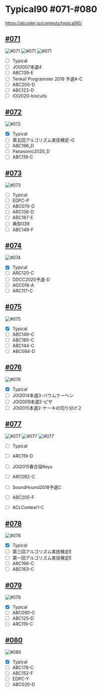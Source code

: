 # Typical90  #071-#080
https://atcoder.jp/contests/typical90/

## [#071](https://atcoder.jp/contests/typical90/tasks/typical90_bs)
![#071](https://github.com/E869120/kyopro_educational_90/blob/main/editorial/071-01.jpg)
![#071](https://github.com/E869120/kyopro_educational_90/blob/main/editorial/071-02.jpg)
![#071](https://github.com/E869120/kyopro_educational_90/blob/main/editorial/071-03.jpg)
- [ ] Typical
- [ ] JOI2007本選4
- [ ] ABC139-E
- [ ] Tenka1 Programmer 2016 予選A-C
- [ ] ABC200-D
- [ ] ABC123-D
- [ ] IOI2020-biscuits

## [#072](https://atcoder.jp/contests/typical90/tasks/typical90_bt)
![#072](https://github.com/E869120/kyopro_educational_90/blob/main/editorial/072.jpg)
- [x] Typical
- [ ] 第五回アルゴリズム実技検定-G
- [ ] ABC196_D
- [ ] Panasonic2020_D
- [ ] ABC119-C

## [#073](https://atcoder.jp/contests/typical90/tasks/typical90_bu)
![#073](https://github.com/E869120/kyopro_educational_90/blob/main/editorial/073.jpg)
- [ ] Typical
- [ ] EDPC-P
- [ ] ABC070-D
- [ ] ARC138-D
- [ ] ABC187-E
- [ ] 典型039
- [ ] ABC149-F

## [#074](https://atcoder.jp/contests/typical90/tasks/typical90_bv)
![#074](https://github.com/E869120/kyopro_educational_90/blob/main/editorial/074.jpg)
- [x] Typical
- [ ] ARC120-C
- [ ] DDCC2020予選-D
- [ ] AGC018-A
- [ ] ARC117-C

## [#075](https://atcoder.jp/contests/typical90/tasks/typical90_bw)
![#075](https://github.com/E869120/kyopro_educational_90/blob/main/editorial/075.jpg)
- [x] Typical
- [ ] ABC149-C
- [ ] ABC180-C
- [ ] ABC144-C
- [ ] ABC084-D

## [#076](https://atcoder.jp/contests/typical90/tasks/typical90_bx)
![#076](https://github.com/E869120/kyopro_educational_90/blob/main/editorial/076.jpg)
- [x] Typical
- [ ] JOI2014本選3-バウムクーヘン
- [ ] JOI2009本選2-ピザ
- [ ] JOI2015本選2-ケーキの切り分け２

## [#077](https://atcoder.jp/contests/typical90/tasks/typical90_by)
![#077](https://github.com/E869120/kyopro_educational_90/blob/main/editorial/077-01.jpg)
![#077](https://github.com/E869120/kyopro_educational_90/blob/main/editorial/077-02.jpg)
![#077](https://github.com/E869120/kyopro_educational_90/blob/main/editorial/077-03.jpg)

- [ ] Typical
- [ ] ARC119-D
- [ ] JOI2015春合宿Keys
- [ ] ARC092-C
- [ ] SoundHound2018予選C
- [ ] ABC205-F
- [ ] ACLContest1-C


## [#078](https://atcoder.jp/contests/typical90/tasks/typical90_bz)
![#078](https://github.com/E869120/kyopro_educational_90/blob/main/editorial/078.jpg)
- [x] Typical
- [ ] 第三回アルゴリズム実技検定E
- [ ] 第一回アルゴリズム実技検定E
- [ ] ARC166-C
- [ ] ABC163-C

## [#079](https://atcoder.jp/contests/typical90/tasks/typical90_ca)
![#079](https://github.com/E869120/kyopro_educational_90/blob/main/editorial/079.jpg)
- [x] Typical
- [ ] ABC090-C
- [ ] ABC125-D
- [ ] ARC119-C

## [#080](https://atcoder.jp/contests/typical90/tasks/typical90_cb)
![#080](https://github.com/E869120/kyopro_educational_90/blob/main/editorial/080.jpg)
- [x] Typical
- [ ] ABC178-C
- [ ] ABC152-F
- [ ] EDPC-Y
- [ ] ABC020-D
